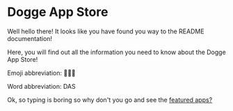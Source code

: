 # Dogge App Store

Well hello there! It looks like you have found you way to the README documentation!

Here, you will find out all the information you need to know about the Dogge App Store!

Emoji abbreviation: 🐶🍎🧺

Word abbreviation: DAS

Ok, so typing is boring so why don't you go and see the <a href="https://doggegamingtime.github.io/Dogge-App-Store/featured" target="_blank">featured apps?</a>
